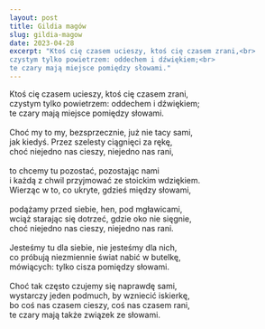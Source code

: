 ```yaml
---
layout: post
title: Gildia magów
slug: gildia-magow
date: 2023-04-28
excerpt: "Ktoś cię czasem ucieszy, ktoś cię czasem zrani,<br>
czystym tylko powietrzem: oddechem i dźwiękiem;<br>
te czary mają miejsce pomiędzy słowami."
---
```

Ktoś cię czasem ucieszy, ktoś cię czasem zrani,<br>
czystym tylko powietrzem: oddechem i dźwiękiem;<br>
te czary mają miejsce pomiędzy słowami.<br>
<br>
Choć my to my, bezsprzecznie, już nie tacy sami,<br>
jak kiedyś. Przez szelesty ciągnięci za rękę,<br>
choć niejedno nas cieszy, niejedno nas rani,<br>
<br>
to chcemy tu pozostać, pozostając nami<br>
i każdą z chwil przyjmować ze stoickim wdziękiem.<br>
Wierząc w to, co ukryte, gdzieś między słowami,<br>
<br>
podążamy przed siebie, hen, pod mgławicami,<br>
wciąż starając się dotrzeć, gdzie oko nie sięgnie,<br>
choć niejedno nas cieszy, niejedno nas rani.<br>
<br>
Jesteśmy tu dla siebie, nie jesteśmy dla nich,<br>
co próbują niezmiennie świat nabić w butelkę,<br>
mówiących: tylko cisza pomiędzy słowami.<br>
<br>
Choć tak często czujemy się naprawdę sami,<br>
wystarczy jeden podmuch, by wzniecić iskierkę,<br>
bo coś nas czasem cieszy, coś nas czasem rani,<br>
te czary mają także związek ze słowami.
